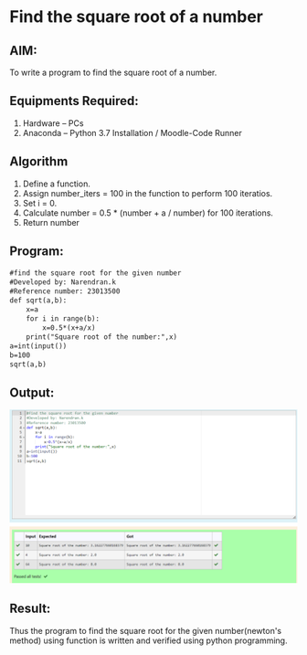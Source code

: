 # Find the square root of a number

## AIM:
To write a program to find the square root of a number.

## Equipments Required:
1. Hardware – PCs
2. Anaconda – Python 3.7 Installation / Moodle-Code Runner

## Algorithm
1. Define a function.
2. Assign number_iters = 100 in the function to perform 100 iteratios.
3. Set i = 0.
4. Calculate  number = 0.5 * (number + a / number) for 100 iterations.
5. Return number

## Program:
```
#find the square root for the given number
#Developed by: Narendran.k
#Reference number: 23013500
def sqrt(a,b):
    x=a
    for i in range(b):
        x=0.5*(x+a/x)
    print("Square root of the number:",x)
a=int(input())
b=100
sqrt(a,b)
```

## Output:
![output](/Output.png)


## Result:
Thus the program to find the square root for the given number(newton's method) using function is written and verified using python programming.
